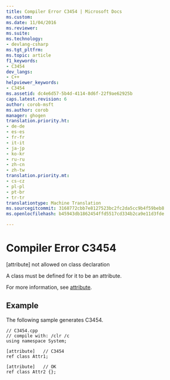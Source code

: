 ```yaml
---
title: Compiler Error C3454 | Microsoft Docs
ms.custom: 
ms.date: 11/04/2016
ms.reviewer: 
ms.suite: 
ms.technology:
- devlang-csharp
ms.tgt_pltfrm: 
ms.topic: article
f1_keywords:
- C3454
dev_langs:
- C++
helpviewer_keywords:
- C3454
ms.assetid: dc4e6d57-5b4d-4114-8d6f-22f9ae62925b
caps.latest.revision: 6
author: corob-msft
ms.author: corob
manager: ghogen
translation.priority.ht:
- de-de
- es-es
- fr-fr
- it-it
- ja-jp
- ko-kr
- ru-ru
- zh-cn
- zh-tw
translation.priority.mt:
- cs-cz
- pl-pl
- pt-br
- tr-tr
translationtype: Machine Translation
ms.sourcegitcommit: 3168772cbb7e8127523bc2fc2da5cc9b4f59beb8
ms.openlocfilehash: b45943db1862454ffd5517cd334b2ca9e11d3fde

---
```

# Compiler Error C3454
[attribute] not allowed on class declaration  
  
 A class must be defined for it to be an attribute.  
  
 For more information, see [attribute](../../windows/attribute.md).  
  
## Example  
 The following sample generates C3454.  
  
```  
// C3454.cpp  
// compile with: /clr /c  
using namespace System;  
  
[attribute]   // C3454  
ref class Attr1;  
  
[attribute]   // OK  
ref class Attr2 {};  
```


<!--HONumber=Jan17_HO1-->


